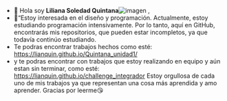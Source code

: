 - 👋 Hola soy **Liliana Soledad Quintana**![imagen]("https://giphy.com/gifs/shantieyewear-luz-brilho-ideia-8xZHjUzalJDuIJQ1i4")
,
- 👀“Estoy interesada en el diseño y programación. Actualmente, estoy estudiando programación intensivamente. Por lo tanto, aquí en GitHub, encontrarás mis repositorios, que pueden estar incompletos, ya que todavía continúo estudiando.
- Te podras encontrar trabajos hechos como esté: https://lianquin.github.io/Quintana_unidad1/
- y te podras encontrar con trabajos que estoy realizando en equipo y aún estan sin terminar, como esté:
  https://lianquin.github.io/challenge_integrador
  Estoy orgullosa de cada uno de mis trabajos ya que representan una cosa más aprendida y amo aprender.
  Gracias por leerme😘
<!---
lianQuin/lianQuin is a ✨ special ✨ repository because its `README.md` (this file) appears on your GitHub profile.
You can click the Preview link to take a look at your changes.
--->
